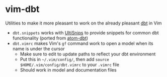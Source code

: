 # vim-dbt
Utilities to make it more pleasant to work on the already pleasant [dbt](https://www.getdbt.com/) in Vim

* `dbt.snippets` works with [UltiSnips](https://github.com/sirver/UltiSnips) to provide snippets for common dbt functionality (ported from [atom-dbt](https://github.com/fishtown-analytics/atom-dbt))
* `dbt.vimrc` makes Vim's `gf` command work to open a model when its name is under the cursor
  * Make sure to edit to update paths to reflect your dbt environment
  * Put this in `~/.vim/config/`, then add `source $HOME/.vim/config/dbt.vimrc` to your `.vimrc` file
  * Should work in model and documentation files
